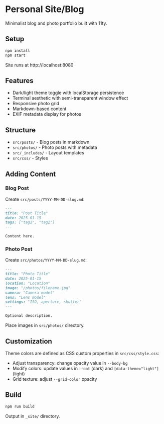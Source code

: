 # Personal Site/Blog

Minimalist blog and photo portfolio built with 11ty.

## Setup

```bash
npm install
npm start
```

Site runs at http://localhost:8080

## Features

- Dark/light theme toggle with localStorage persistence
- Terminal aesthetic with semi-transparent window effect
- Responsive photo grid
- Markdown-based content
- EXIF metadata display for photos

## Structure

- `src/posts/` - Blog posts in markdown
- `src/photos/` - Photo posts with metadata
- `src/_includes/` - Layout templates
- `src/css/` - Styles

## Adding Content

### Blog Post

Create `src/posts/YYYY-MM-DD-slug.md`:

```markdown
---
title: "Post Title"
date: 2025-01-15
tags: ["tag1", "tag2"]
---

Content here.
```

### Photo Post

Create `src/photos/YYYY-MM-DD-slug.md`:

```markdown
---
title: "Photo Title"
date: 2025-01-15
location: "Location"
image: "/photos/filename.jpg"
camera: "Camera model"
lens: "Lens model"
settings: "ISO, aperture, shutter"
---

Optional description.
```

Place images in `src/photos/` directory.

## Customization

Theme colors are defined as CSS custom properties in `src/css/style.css`:
- Adjust transparency: change opacity value in `--body-bg`
- Modify colors: update values in `:root` (dark) and `[data-theme="light"]` (light)
- Grid texture: adjust `--grid-color` opacity

## Build

```bash
npm run build
```

Output in `_site/` directory.
